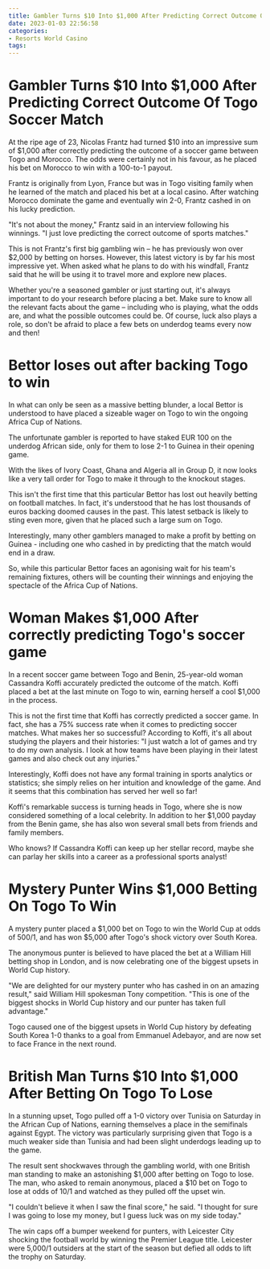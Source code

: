 ```yaml
---
title: Gambler Turns $10 Into $1,000 After Predicting Correct Outcome Of Togo Soccer Match
date: 2023-01-03 22:56:58
categories:
- Resorts World Casino
tags:
---
```



#  Gambler Turns $10 Into $1,000 After Predicting Correct Outcome Of Togo Soccer Match

At the ripe age of 23, Nicolas Frantz had turned $10 into an impressive sum of $1,000 after correctly predicting the outcome of a soccer game between Togo and Morocco. The odds were certainly not in his favour, as he placed his bet on Morocco to win with a 100-to-1 payout.

Frantz is originally from Lyon, France but was in Togo visiting family when he learned of the match and placed his bet at a local casino. After watching Morocco dominate the game and eventually win 2-0, Frantz cashed in on his lucky prediction.

"It's not about the money," Frantz said in an interview following his winnings. "I just love predicting the correct outcome of sports matches."

This is not Frantz's first big gambling win – he has previously won over $2,000 by betting on horses. However, this latest victory is by far his most impressive yet. When asked what he plans to do with his windfall, Frantz said that he will be using it to travel more and explore new places.

Whether you're a seasoned gambler or just starting out, it's always important to do your research before placing a bet. Make sure to know all the relevant facts about the game – including who is playing, what the odds are, and what the possible outcomes could be. Of course, luck also plays a role, so don't be afraid to place a few bets on underdog teams every now and then!

#  Bettor loses out after backing Togo to win

In what can only be seen as a massive betting blunder, a local Bettor is understood to have placed a sizeable wager on Togo to win the ongoing Africa Cup of Nations.

The unfortunate gambler is reported to have staked EUR 100 on the underdog African side, only for them to lose 2-1 to Guinea in their opening game.

With the likes of Ivory Coast, Ghana and Algeria all in Group D, it now looks like a very tall order for Togo to make it through to the knockout stages.

This isn't the first time that this particular Bettor has lost out heavily betting on football matches. In fact, it's understood that he has lost thousands of euros backing doomed causes in the past. This latest setback is likely to sting even more, given that he placed such a large sum on Togo.

Interestingly, many other gamblers managed to make a profit by betting on Guinea - including one who cashed in by predicting that the match would end in a draw.

So, while this particular Bettor faces an agonising wait for his team's remaining fixtures, others will be counting their winnings and enjoying the spectacle of the Africa Cup of Nations.

#  Woman Makes $1,000 After correctly predicting Togo's soccer game

In a recent soccer game between Togo and Benin, 25-year-old woman Cassandra Koffi accurately predicted the outcome of the match.  Koffi placed a bet at the last minute on Togo to win, earning herself a cool $1,000 in the process.

This is not the first time that Koffi has correctly predicted a soccer game. In fact, she has a 75% success rate when it comes to predicting soccer matches.  What makes her so successful? According to Koffi, it's all about studying the players and their histories: "I just watch a lot of games and try to do my own analysis. I look at how teams have been playing in their latest games and also check out any injuries."

Interestingly, Koffi does not have any formal training in sports analytics or statistics; she simply relies on her intuition and knowledge of the game. And it seems that this combination has served her well so far! 

Koffi's remarkable success is turning heads in Togo, where she is now considered something of a local celebrity. In addition to her $1,000 payday from the Benin game, she has also won several small bets from friends and family members. 

Who knows? If Cassandra Koffi can keep up her stellar record, maybe she can parlay her skills into a career as a professional sports analyst!

#  Mystery Punter Wins $1,000 Betting On Togo To Win

A mystery punter placed a $1,000 bet on Togo to win the World Cup at odds of 500/1, and has won $5,000 after Togo's shock victory over South Korea.

The anonymous punter is believed to have placed the bet at a William Hill betting shop in London, and is now celebrating one of the biggest upsets in World Cup history.

"We are delighted for our mystery punter who has cashed in on an amazing result," said William Hill spokesman Tony competition. "This is one of the biggest shocks in World Cup history and our punter has taken full advantage."

Togo caused one of the biggest upsets in World Cup history by defeating South Korea 1-0 thanks to a goal from Emmanuel Adebayor, and are now set to face France in the next round.

#  British Man Turns $10 Into $1,000 After Betting On Togo To Lose

In a stunning upset, Togo pulled off a 1-0 victory over Tunisia on Saturday in the African Cup of Nations, earning themselves a place in the semifinals against Egypt. The victory was particularly surprising given that Togo is a much weaker side than Tunisia and had been slight underdogs leading up to the game.

The result sent shockwaves through the gambling world, with one British man standing to make an astonishing $1,000 after betting on Togo to lose. The man, who asked to remain anonymous, placed a $10 bet on Togo to lose at odds of 10/1 and watched as they pulled off the upset win.

"I couldn't believe it when I saw the final score," he said. "I thought for sure I was going to lose my money, but I guess luck was on my side today."

The win caps off a bumper weekend for punters, with Leicester City shocking the football world by winning the Premier League title. Leicester were 5,000/1 outsiders at the start of the season but defied all odds to lift the trophy on Saturday.